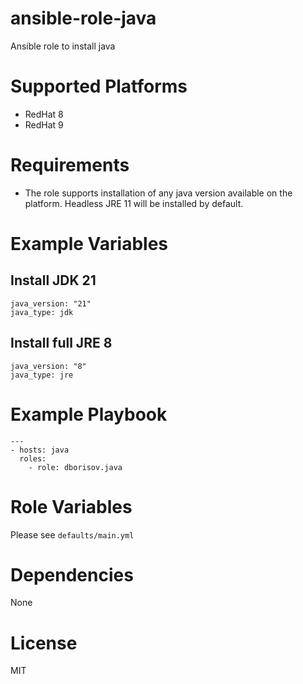 # ansible-role-java
Ansible role to install java

# Supported Platforms
- RedHat 8
- RedHat 9

# Requirements
- The role supports installation of any java version available on the platform. Headless JRE 11 will be installed by default.

# Example Variables

## Install JDK 21

```
java_version: "21"
java_type: jdk
```

## Install full JRE 8

```
java_version: "8"
java_type: jre
```

# Example Playbook
```
---
- hosts: java
  roles:
    - role: dborisov.java
```

# Role Variables
Please see `defaults/main.yml`

# Dependencies
None

# License
MIT